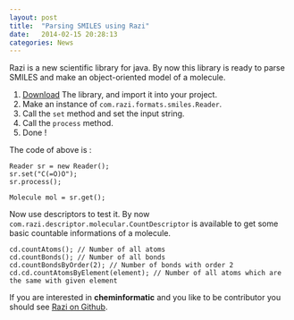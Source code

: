 ```yaml
---
layout: post
title:  "Parsing SMILES using Razi"
date:   2014-02-15 20:28:13
categories: News
---
```


Razi is a new scientific library for java.
By now this library is ready to parse SMILES and make an object-oriented model of a molecule.

1. [Download][1] The library, and import it into your project.
2. Make an instance of `com.razi.formats.smiles.Reader`.
3. Call the `set` method and set the input string.
4. Call the `process` method.
5. Done !

The code of above is :

    Reader sr = new Reader();
    sr.set("C(=O)O");
    sr.process();
    
    Molecule mol = sr.get();

Now use descriptors to test it. By now `com.razi.descriptor.molecular.CountDescriptor` is available to get some basic countable informations of a molecule.

    cd.countAtoms(); // Number of all atoms
    cd.countBonds(); // Number of all bonds
    cd.countBondsByOrder(2); // Number of bonds with order 2
    cd.cd.countAtomsByElement(element); // Number of all atoms which are the same with given element
    
If you are interested in **cheminformatic** and you like to be contributor you should see [Razi on Github](https://github.com/mohebifar/Razi).


  [1]: https://github.com/mohebifar/Razi/tree/master/dist "Download"
